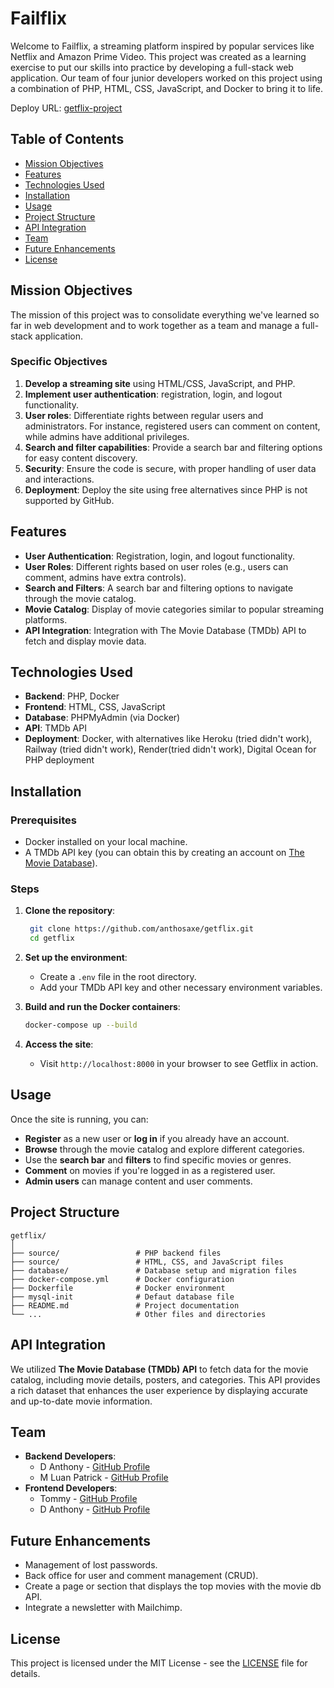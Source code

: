 # Failflix

Welcome to Failflix, a streaming platform inspired by popular services like Netflix and Amazon Prime Video. This project was created as a learning exercise to put our skills into practice by developing a full-stack web application. Our team of four junior developers worked on this project using a combination of PHP, HTML, CSS, JavaScript, and Docker to bring it to life.

Deploy URL: [getflix-project](http://167.99.219.68:8000/)

## Table of Contents

- [Mission Objectives](#mission-objectives)
- [Features](#features)
- [Technologies Used](#technologies-used)
- [Installation](#installation)
- [Usage](#usage)
- [Project Structure](#project-structure)
- [API Integration](#api-integration)
- [Team](#team)
- [Future Enhancements](#future-enhancements)
- [License](#license)

## Mission Objectives

The mission of this project was to consolidate everything we've learned so far in web development and to work together as a team and manage a full-stack application.

### Specific Objectives

1. **Develop a streaming site** using HTML/CSS, JavaScript, and PHP.
2. **Implement user authentication**: registration, login, and logout functionality.
3. **User roles**: Differentiate rights between regular users and administrators. For instance, registered users can comment on content, while admins have additional privileges.
4. **Search and filter capabilities**: Provide a search bar and filtering options for easy content discovery.
5. **Security**: Ensure the code is secure, with proper handling of user data and interactions.
6. **Deployment**: Deploy the site using free alternatives since PHP is not supported by GitHub.

## Features

- **User Authentication**: Registration, login, and logout functionality.
- **User Roles**: Different rights based on user roles (e.g., users can comment, admins have extra controls).
- **Search and Filters**: A search bar and filtering options to navigate through the movie catalog.
- **Movie Catalog**: Display of movie categories similar to popular streaming platforms.
- **API Integration**: Integration with The Movie Database (TMDb) API to fetch and display movie data.

## Technologies Used

- **Backend**: PHP, Docker
- **Frontend**: HTML, CSS, JavaScript
- **Database**: PHPMyAdmin (via Docker)
- **API**: TMDb API
- **Deployment**: Docker, with alternatives like Heroku (tried didn't work), Railway (tried didn't work), Render(tried didn't work), Digital Ocean for PHP deployment

## Installation

### Prerequisites

- Docker installed on your local machine.
- A TMDb API key (you can obtain this by creating an account on [The Movie Database](https://www.themoviedb.org/)).

### Steps

1. **Clone the repository**:
   ```bash
    git clone https://github.com/anthosaxe/getflix.git
    cd getflix
   ```

2. **Set up the environment**:
   - Create a `.env` file in the root directory.
   - Add your TMDb API key and other necessary environment variables.
   
3. **Build and run the Docker containers**:
   ```bash
   docker-compose up --build
   ```

4. **Access the site**:
   - Visit `http://localhost:8000` in your browser to see Getflix in action.

## Usage

Once the site is running, you can:

- **Register** as a new user or **log in** if you already have an account.
- **Browse** through the movie catalog and explore different categories.
- Use the **search bar** and **filters** to find specific movies or genres.
- **Comment** on movies if you're logged in as a registered user.
- **Admin users** can manage content and user comments.

## Project Structure

```
getflix/
│
├── source/                 # PHP backend files
├── source/                 # HTML, CSS, and JavaScript files
├── database/               # Database setup and migration files
├── docker-compose.yml      # Docker configuration
├── Dockerfile              # Docker environment
├── mysql-init              # Defaut database file
├── README.md               # Project documentation
└── ...                     # Other files and directories
```

## API Integration

We utilized **The Movie Database (TMDb) API** to fetch data for the movie catalog, including movie details, posters, and categories. This API provides a rich dataset that enhances the user experience by displaying accurate and up-to-date movie information.

## Team

- **Backend Developers**: 
  - D Anthony - [GitHub Profile](https://github.com/anthosaxe)
  - M Luan Patrick - [GitHub Profile](https://github.com/LuanPM284)
- **Frontend Developers**:
  - Tommy - [GitHub Profile](https://github.com/Mus1shi)
  - D Anthony - [GitHub Profile](https://github.com/anthosaxe)

## Future Enhancements

- Management of lost passwords.
- Back office for user and comment management (CRUD).
- Create a page or section that displays the top movies with the movie db API.
- Integrate a newsletter with Mailchimp.

## License

This project is licensed under the MIT License - see the [LICENSE](LICENSE) file for details.
```
